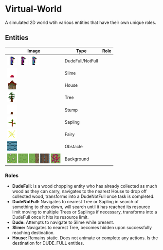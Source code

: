 # Virtual-World

A simulated 2D world wtih various entities that have their own unique roles. 

## Entities
| Image | Type | Role |
| ----------- | ----------- | ----------- |
| ![dude3](https://github.com/KallosP/Virtual-World/blob/main/images/dude3.png?raw=true) ![poisoned_dude3](https://github.com/KallosP/Virtual-World/blob/main/images/poisoned_dude3.png?raw=true) ![speed_dude3](https://github.com/KallosP/Virtual-World/blob/main/images/speed_dude3.png?raw=true)| DudeFull/NotFull |
| ![slime2](https://github.com/KallosP/Virtual-World/blob/main/images/slime2.png?raw=true) | Slime |
| ![house](https://github.com/KallosP/Virtual-World/blob/main/images/house.png?raw=true) | House |
| ![tree0](https://github.com/KallosP/Virtual-World/blob/main/images/tree0.png?raw=true) | Tree |
| ![stump](https://github.com/KallosP/Virtual-World/blob/main/images/stump.png?raw=true) | Stump |
| ![sapling4](https://github.com/KallosP/Virtual-World/blob/main/images/sapling4.png?raw=true) | Sapling |
| ![fairy7](https://github.com/KallosP/Virtual-World/blob/main/images/fairy7.png?raw=true) | Fairy |
| ![water0](https://github.com/KallosP/Virtual-World/blob/main/images/water0.png?raw=true) | Obstacle |
| ![flowers](https://github.com/KallosP/Virtual-World/blob/main/images/flowers.png?raw=true) ![grass](https://github.com/KallosP/Virtual-World/blob/main/images/grass.png?raw=true) ![dirt_vert_right](https://github.com/KallosP/Virtual-World/blob/main/images/dirt_vert_right.png?raw=true) ![bridge](https://github.com/KallosP/Virtual-World/blob/main/images/bridge.png?raw=true) ![poisoned_grass](https://github.com/KallosP/Virtual-World/blob/main/images/poisoned_grass.png?raw=true)| Background |

### Roles
- **DudeFull:** Is a wood chopping entity who has already collected as much wood as they can carry, navigates to the nearest House to drop off collected wood, transforms into a DudeNotFull once task is completed.
- **DudeNotFull:** Navigates to nearest Tree or Sapling in search of something to chop down, will search until it has reached its resource limit moving to multiple Trees or Saplings if necessary, transforms into a DudeFull once it hits its resource limit.
- **Dude:** Attempts to navigate to Slime while present.
- **Slime:** Navigates to nearest Tree, becomes hidden upon successfully reaching destination.
- **House:** Remains static. Does not animate or complete any actions. Is the destination for DUDE_FULL entities.
